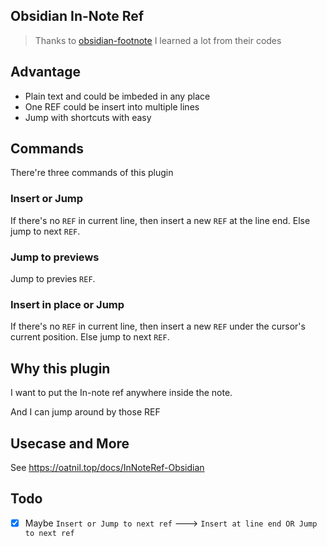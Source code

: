 ## Obsidian In-Note Ref
> Thanks to [obsidian-footnote](https://github.com/MichaBrugger/obsidian-footnotes)
> I learned a lot from their codes

## Advantage

- Plain text and could be imbeded in any place
- One REF could be insert into multiple lines
- Jump with shortcuts with easy

## Commands

There're three commands of this plugin

### Insert or Jump 

If there's no `REF` in current line, then insert a new `REF` at the line end.
Else jump to next `REF`.

### Jump to previews

Jump to previes `REF`.

### Insert in place or Jump

If there's no `REF` in current line, then insert a new `REF` under the cursor's current position.
Else jump to next `REF`.

## Why this plugin

I want to put the In-note ref anywhere inside the note.

And I can jump around by those REF

## Usecase and More

See https://oatnil.top/docs/InNoteRef-Obsidian

## Todo

- [x] Maybe `Insert or Jump to next ref` ---> `Insert at line end OR Jump to next ref`
